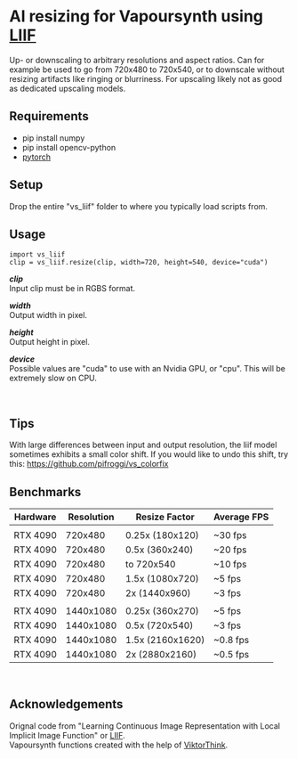 
























# AI resizing for Vapoursynth using [LIIF](https://github.com/yinboc/liif) 
Up- or downscaling to arbitrary resolutions and aspect ratios. Can for example be used to go from 720x480 to 720x540, or to downscale without resizing artifacts like ringing or blurriness.
For upscaling likely not as good as dedicated upscaling models.

## Requirements
* pip install numpy
* pip install opencv-python
* [pytorch](https://pytorch.org/) 

## Setup
Drop the entire "vs_liif" folder to where you typically load scripts from.

## Usage

    import vs_liif
    clip = vs_liif.resize(clip, width=720, height=540, device="cuda")

__*clip*__  
Input clip must be in RGBS format.

__*width*__  
Output width in pixel.

__*height*__  
Output height in pixel.

__*device*__  
Possible values are "cuda" to use with an Nvidia GPU, or "cpu". This will be extremely slow on CPU.

<br />

## Tips
With large differences between input and output resolution, the liif model sometimes exhibits a small color shift. If you would like to undo this shift, try this: https://github.com/pifroggi/vs_colorfix

## Benchmarks

| Hardware | Resolution  | Resize Factor   | Average FPS
| -------- | ----------- | --------------- | -----------
|          |             |                 |           
| RTX 4090 | 720x480     | 0.25x (180x120) | ~30 fps
| RTX 4090 | 720x480     | 0.5x (360x240)  | ~20 fps
| RTX 4090 | 720x480     | to 720x540      | ~10 fps
| RTX 4090 | 720x480     | 1.5x (1080x720) | ~5 fps
| RTX 4090 | 720x480     | 2x (1440x960)   | ~3 fps
|          |             |                 |           
| RTX 4090 | 1440x1080   | 0.25x (360x270) | ~5 fps
| RTX 4090 | 1440x1080   | 0.5x (720x540)  | ~3 fps
| RTX 4090 | 1440x1080   | 1.5x (2160x1620)| ~0.8 fps
| RTX 4090 | 1440x1080   | 2x (2880x2160)  | ~0.5 fps

<br />

## Acknowledgements 
Orignal code from "Learning Continuous Image Representation with Local Implicit Image Function" or [LIIF](https://github.com/yinboc/liif).  
Vapoursynth functions created with the help of [ViktorThink](https://github.com/ViktorThink). 
